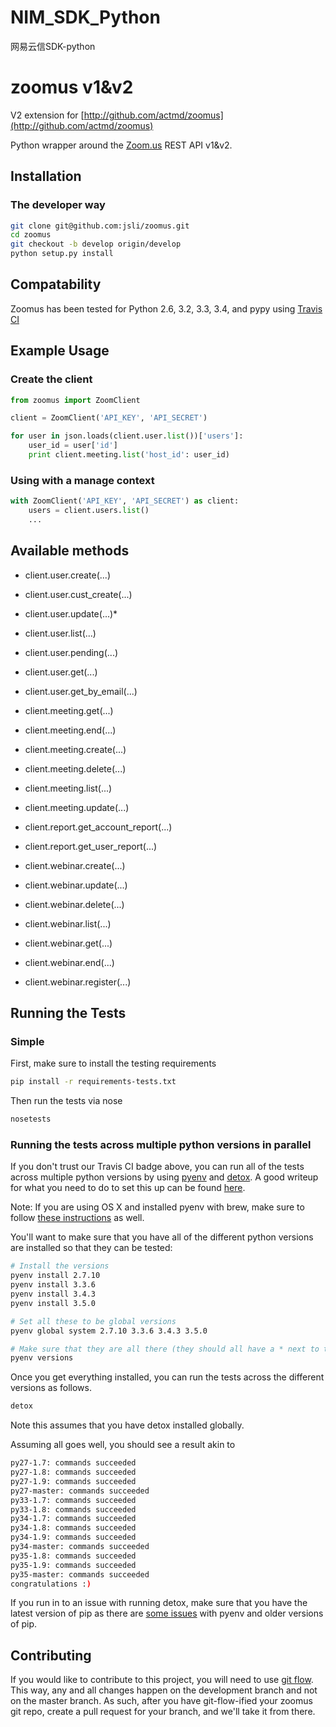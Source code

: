 # NIM_SDK_Python
网易云信SDK-python


zoomus v1&v2
==========

V2 extension for [http://github.com/actmd/zoomus](http://github.com/actmd/zoomus)

Python wrapper around the [Zoom.us](http://zoom.us) REST API v1&v2.


Installation
------------

### The developer way

```sh
git clone git@github.com:jsli/zoomus.git
cd zoomus
git checkout -b develop origin/develop
python setup.py install
```

Compatability
-------------

Zoomus has been tested for Python 2.6, 3.2, 3.3, 3.4, and pypy using [Travis CI](https://travis-ci.org/actmd/zoomus)

Example Usage
-------------

### Create the client

```python
from zoomus import ZoomClient

client = ZoomClient('API_KEY', 'API_SECRET')

for user in json.loads(client.user.list())['users']:
    user_id = user['id']
    print client.meeting.list('host_id': user_id)
```

### Using with a manage context

```python
with ZoomClient('API_KEY', 'API_SECRET') as client:
    users = client.users.list()
    ...
```


Available methods
-----------------

* client.user.create(...)
* client.user.cust_create(...)
* client.user.update(...)*
* client.user.list(...)
* client.user.pending(...)
* client.user.get(...)
* client.user.get_by_email(...)

* client.meeting.get(...)
* client.meeting.end(...)
* client.meeting.create(...)
* client.meeting.delete(...)
* client.meeting.list(...)
* client.meeting.update(...)

* client.report.get_account_report(...)
* client.report.get_user_report(...)

* client.webinar.create(...)
* client.webinar.update(...)
* client.webinar.delete(...)
* client.webinar.list(...)
* client.webinar.get(...)
* client.webinar.end(...)
* client.webinar.register(...)


Running the Tests
-----------------

### Simple

First, make sure to install the testing requirements

```sh
pip install -r requirements-tests.txt
```

Then run the tests via nose

```sh
nosetests
```

### Running the tests across multiple python versions in parallel

If you don't trust our Travis CI badge above, you can run all of the tests across multiple python versions by using [pyenv](https://github.com/yyuu/pyenv) and [detox](https://pypi.python.org/pypi/detox). A good writeup for what you need to do to set this up can be found [here](http://blog.pinaxproject.com/2015/12/08/how-test-against-multiple-python-versions-parallel/).

Note: If you are using OS X and installed pyenv with brew, make sure to follow [these instructions](https://github.com/yyuu/pyenv#homebrew-on-mac-os-x) as well.

You'll want to make sure that you have all of the different python versions are installed so that they can be tested:

```sh
# Install the versions
pyenv install 2.7.10
pyenv install 3.3.6
pyenv install 3.4.3
pyenv install 3.5.0

# Set all these to be global versions
pyenv global system 2.7.10 3.3.6 3.4.3 3.5.0

# Make sure that they are all there (they should all have a * next to them)
pyenv versions
```

Once you get everything installed, you can run the tests across the different versions as follows.

```sh
detox
```

Note this assumes that you have detox installed globally.

Assuming all goes well, you should see a result akin to

```sh
py27-1.7: commands succeeded
py27-1.8: commands succeeded
py27-1.9: commands succeeded
py27-master: commands succeeded
py33-1.7: commands succeeded
py33-1.8: commands succeeded
py34-1.7: commands succeeded
py34-1.8: commands succeeded
py34-1.9: commands succeeded
py34-master: commands succeeded
py35-1.8: commands succeeded
py35-1.9: commands succeeded
py35-master: commands succeeded
congratulations :)
```

If you run in to an issue with running detox, make sure that you have the latest version of pip as there are [some issues](https://github.com/yyuu/pyenv/issues/531) with pyenv and older versions of pip.

Contributing
------------

If you would like to contribute to this project, you will need to use [git flow](https://github.com/nvie/gitflow). This way, any and all changes happen on the development branch and not on the master branch. As such, after you have git-flow-ified your zoomus git repo, create a pull request for your branch, and we'll take it from there.
